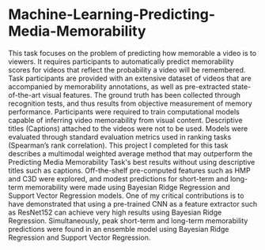 # Machine-Learning-Predicting-Media-Memorability
This task focuses on the problem of predicting how memorable a video is to viewers. 
It requires participants to automatically predict memorability scores for videos that reflect the probability a video will be remembered. 
Task participants are provided with an extensive dataset of videos that are accompanied by memorability annotations, as well as pre-extracted state-of-the-art visual features. 
The ground truth has been collected through recognition tests, and thus results from objective measurement of memory performance. 
Participants were required to train computational models capable of inferring video memorability from visual content. 
Descriptive titles (Captions) attached to the videos were not to be used. 
Models were evaluated through standard evaluation metrics used in ranking tasks (Spearman’s rank correlation).
This project I completed for this task describes a multimodal weighted average method that may outperform the Predicting Media
Memorability Task's best results without using descriptive titles such as captions.
Off-the-shelf pre-computed features such as HMP and C3D were explored, and modest predictions for short-term and long-term memorability were
made using Bayesian Ridge Regression and Support Vector Regression models. 
One of my critical contributions is to have demonstrated that using a pre-trained CNN as a feature extractor such as ResNet152
can achieve very high results using Bayesian Ridge Regression. Simultaneously, peak short-term and long-term
memorability predictions were found in an ensemble model using Bayesian Ridge Regression and Support Vector Regression. 
